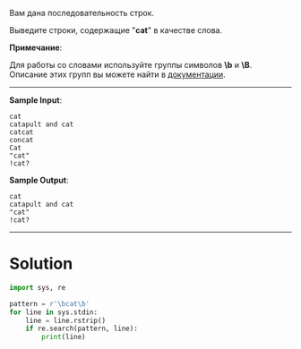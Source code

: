 Вам дана последовательность строк.

Выведите строки, содержащие "**cat**" в качестве слова.

**Примечание**:

Для работы со словами используйте группы символов **\b** и **\B**. Описание этих групп вы можете найти
в <a href="https://docs.python.org/3.5/library/re.html">документации</a>.

---

**Sample Input**:

```
cat
catapult and cat
catcat
concat
Cat
"cat"
!cat?
```

**Sample Output**:

```
cat
catapult and cat
"cat"
!cat?
```

---

# Solution

```python
import sys, re

pattern = r'\bcat\b'
for line in sys.stdin:
    line = line.rstrip()
    if re.search(pattern, line):
        print(line)
```
